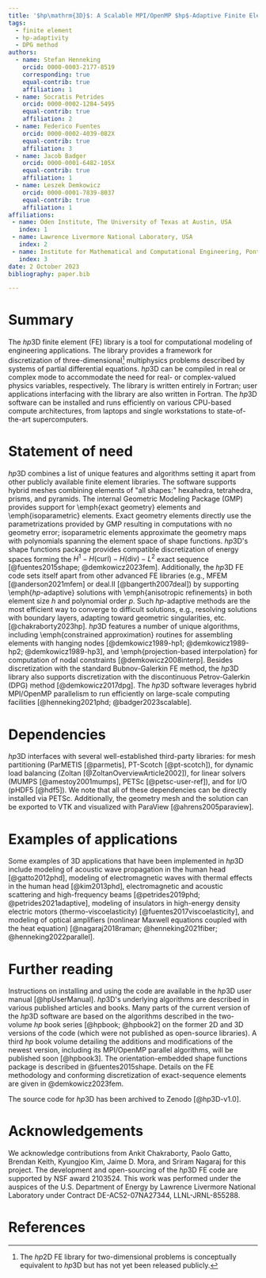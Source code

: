 ```yaml
---
title: '$hp\mathrm{3D}$: A Scalable MPI/OpenMP $hp$-Adaptive Finite Element Software Library for Complex Multiphysics Applications'
tags:
  - finite element
  - hp-adaptivity
  - DPG method
authors:
  - name: Stefan Henneking
    orcid: 0000-0003-2177-8519
    corresponding: true
    equal-contrib: true
    affiliation: 1
  - name: Socratis Petrides
    orcid: 0000-0002-1284-5495
    equal-contrib: true
    affiliation: 2
  - name: Federico Fuentes
    orcid: 0000-0002-4039-082X
    equal-contrib: true
    affiliation: 3
  - name: Jacob Badger
    orcid: 0000-0001-6482-105X
    equal-contrib: true
    affiliation: 1
  - name: Leszek Demkowicz
    orcid: 0000-0001-7839-8037
    equal-contrib: true
    affiliation: 1
affiliations:
 - name: Oden Institute, The University of Texas at Austin, USA
   index: 1
 - name: Lawrence Livermore National Laboratory, USA
   index: 2
 - name: Institute for Mathematical and Computational Engineering, Pontificia Universidad Católica de Chile, Chile
   index: 3
date: 2 October 2023
bibliography: paper.bib

---
```


# Summary

The $hp\mathrm{3D}$ finite element (FE) library is a tool for computational modeling of engineering applications. The library provides a framework for discretization of three-dimensional[^1] multiphysics problems described by systems of partial differential equations. $hp\mathrm{3D}$ can be compiled in real or complex mode to accommodate the need for real- or complex-valued physics variables, respectively. The library is written entirely in Fortran; user applications interfacing with the library are also written in Fortran. The $hp\mathrm{3D}$ software can be installed and runs efficiently on various CPU-based compute architectures, from laptops and single workstations to state-of-the-art supercomputers.

[^1]: The $hp\mathrm{2D}$ FE library for two-dimensional problems is conceptually equivalent to $hp\mathrm{3D}$ but has not yet been released publicly.

# Statement of need

$hp\mathrm{3D}$ combines a list of unique features and algorithms setting it apart from other publicly available finite element libraries. The software supports hybrid meshes combining elements of "all shapes:" hexahedra, tetrahedra, prisms, and pyramids. The internal Geometric Modeling Package (GMP) provides support for \emph{exact geometry} elements and \emph{isoparametric} elements. Exact geometry elements directly use the parametrizations provided by GMP resulting in computations with no geometry error; isoparametric elements approximate the geometry maps with polynomials spanning the element space of shape functions. $hp\mathrm{3D}$'s shape functions package provides compatible discretization of energy spaces forming the $H^1-H(\text{curl})-H(\text{div})-L^2$ exact sequence [@fuentes2015shape; @demkowicz2023fem]. Additionally, the $hp\mathrm{3D}$ FE code sets itself apart from other advanced FE libraries (e.g., MFEM [@anderson2021mfem] or deal.II [@bangerth2007deal]) by supporting \emph{$hp$-adaptive} solutions with \emph{anisotropic refinements} in both element size $h$ and polynomial order $p$. Such $hp$-adaptive methods are the most efficient way to converge to difficult solutions, e.g., resolving solutions with boundary layers, adapting toward geometric singularities, etc. [@chakraborty2023hp]. $hp\mathrm{3D}$ features a number of unique algorithms, including \emph{constrained approximation} routines for assembling elements with hanging nodes [@demkowicz1989-hp1; @demkowicz1989-hp2; @demkowicz1989-hp3], and \emph{projection-based interpolation} for computation of nodal constraints [@demkowicz2008interp]. Besides discretization with the standard Bubnov-Galerkin FE method, the $hp\mathrm{3D}$ library also supports discretization with the discontinuous Petrov-Galerkin (DPG) method [@demkowicz2017dpg]. The $hp\mathrm{3D}$ software leverages hybrid MPI/OpenMP parallelism to run efficiently on large-scale computing facilities [@henneking2021phd; @badger2023scalable].

# Dependencies

$hp\mathrm{3D}$ interfaces with several well-established third-party libraries: for mesh partitioning (ParMETIS [@parmetis], PT-Scotch [@pt-scotch]), for dynamic load balancing (Zoltan [@ZoltanOverviewArticle2002]), for linear solvers (MUMPS [@amestoy2001mumps], PETSc [@petsc-user-ref]), and for I/O (pHDF5 [@hdf5]). We note that all of these dependencies can be directly installed via PETSc. Additionally, the geometry mesh and the solution can be exported to VTK and visualized with ParaView [@ahrens2005paraview].

# Examples of applications

Some examples of 3D applications that have been implemented in $hp\mathrm{3D}$ include modeling of acoustic wave propagation in the human head [@gatto2012phd], modeling of electromagnetic waves with thermal effects in the human head [@kim2013phd], electromagnetic and acoustic scattering and high-frequency beams [@petrides2019phd; @petrides2021adaptive], modeling of insulators in high-energy density electric motors (thermo-viscoelasticity) [@fuentes2017viscoelasticity], and modeling of optical amplifiers (nonlinear Maxwell equations coupled with the heat equation) [@nagaraj2018raman; @henneking2021fiber; @henneking2022parallel].

# Further reading

Instructions on installing and using the code are available in the $hp\mathrm{3D}$ user manual [@hpUserManual]. $hp\mathrm{3D}$'s underlying algorithms are described in various published articles and books. Many parts of the current version of the $hp\mathrm{3D}$ software are based on the algorithms described in the two-volume $hp$ book series [@hpbook; @hpbook2] on the former 2D and 3D versions of the code (which were not published as open-source libraries). A third $hp$ book volume detailing the additions and modifications of the newest version, including its MPI/OpenMP parallel algorithms, will be published soon [@hpbook3]. The orientation-embedded shape functions package is described in @fuentes2015shape. Details on the FE methodology and conforming discretization of exact-sequence elements are given in @demkowicz2023fem.

The source code for $hp\mathrm{3D}$ has been archived to Zenodo [@hp3D-v1.0].

# Acknowledgements

We acknowledge contributions from Ankit Chakraborty, Paolo Gatto, Brendan Keith, Kyungjoo Kim, Jaime D. Mora, and Sriram Nagaraj for this project. The development and open-sourcing of the $hp\mathrm{3D}$ FE code are supported by NSF award 2103524. This work was performed under the auspices of the U.S. Department of Energy by Lawrence Livermore National Laboratory under Contract DE-AC52-07NA27344, LLNL-JRNL-855288.

# References

